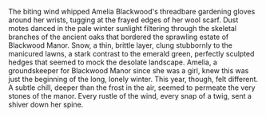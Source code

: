 The biting wind whipped Amelia Blackwood's threadbare gardening gloves around her wrists, tugging at the frayed edges of her wool scarf.  Dust motes danced in the pale winter sunlight filtering through the skeletal branches of the ancient oaks that bordered the sprawling estate of Blackwood Manor.  Snow, a thin, brittle layer, clung stubbornly to the manicured lawns, a stark contrast to the emerald green, perfectly sculpted hedges that seemed to mock the desolate landscape.  Amelia, a groundskeeper for Blackwood Manor since she was a girl, knew this was just the beginning of the long, lonely winter.  This year, though, felt different.  A subtle chill, deeper than the frost in the air, seemed to permeate the very stones of the manor.  Every rustle of the wind, every snap of a twig, sent a shiver down her spine.
